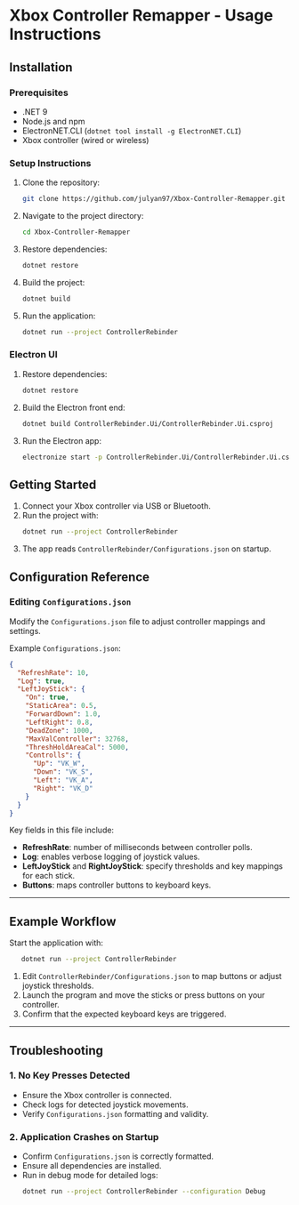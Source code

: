 # Xbox Controller Remapper - Usage Instructions

## Installation
### Prerequisites
- .NET 9
- Node.js and npm
- ElectronNET.CLI (`dotnet tool install -g ElectronNET.CLI`)
- Xbox controller (wired or wireless)

### Setup Instructions
1. Clone the repository:
   ```sh
   git clone https://github.com/julyan97/Xbox-Controller-Remapper.git
   ```
2. Navigate to the project directory:
   ```sh
   cd Xbox-Controller-Remapper
   ```
3. Restore dependencies:
   ```sh
   dotnet restore
   ```
4. Build the project:
   ```sh
   dotnet build
   ```
5. Run the application:
   ```sh
   dotnet run --project ControllerRebinder
   ```

### Electron UI
1. Restore dependencies:
   ```sh
   dotnet restore
   ```
2. Build the Electron front end:
   ```sh
   dotnet build ControllerRebinder.Ui/ControllerRebinder.Ui.csproj
   ```
3. Run the Electron app:
   ```sh
   electronize start -p ControllerRebinder.Ui/ControllerRebinder.Ui.csproj
   ```

## Getting Started
1. Connect your Xbox controller via USB or Bluetooth.
2. Run the project with:
   ```sh
   dotnet run --project ControllerRebinder
   ```
3. The app reads `ControllerRebinder/Configurations.json` on startup.

## Configuration Reference
### Editing `Configurations.json`
Modify the `Configurations.json` file to adjust controller mappings and settings.

Example `Configurations.json`:
```json
{
  "RefreshRate": 10,
  "Log": true,
  "LeftJoyStick": {
    "On": true,
    "StaticArea": 0.5,
    "ForwardDown": 1.0,
    "LeftRight": 0.8,
    "DeadZone": 1000,
    "MaxValController": 32768,
    "ThreshHoldAreaCal": 5000,
    "Controlls": {
      "Up": "VK_W",
      "Down": "VK_S",
      "Left": "VK_A",
      "Right": "VK_D"
    }
  }
}
```

Key fields in this file include:
- **RefreshRate**: number of milliseconds between controller polls.
- **Log**: enables verbose logging of joystick values.
- **LeftJoyStick** and **RightJoyStick**: specify thresholds and key mappings for each stick.
- **Buttons**: maps controller buttons to keyboard keys.

---

## Example Workflow
Start the application with:
```sh
   dotnet run --project ControllerRebinder
```
1. Edit `ControllerRebinder/Configurations.json` to map buttons or adjust joystick thresholds.
2. Launch the program and move the sticks or press buttons on your controller.
3. Confirm that the expected keyboard keys are triggered.

---

## Troubleshooting
### 1. No Key Presses Detected
- Ensure the Xbox controller is connected.
- Check logs for detected joystick movements.
- Verify `Configurations.json` formatting and validity.

### 2. Application Crashes on Startup
- Confirm `Configurations.json` is correctly formatted.
- Ensure all dependencies are installed.
- Run in debug mode for detailed logs:
  ```sh
  dotnet run --project ControllerRebinder --configuration Debug
  ```

